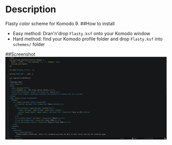 Description
=====================
Flasty color scheme for Komodo 9.
##How to install
* Easy method: Dran'n'drop `Flasty.ksf` onto your Komodo window
* Hard method: find your Komodo profile folder and drop `Flasty.ksf` into `schemes/` folder

##Screenshot
![Screen](screenshot.png)